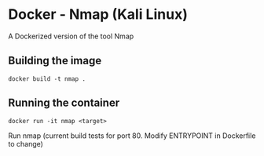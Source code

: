 # Docker - Nmap (Kali Linux)

A Dockerized version of the tool Nmap

## Building the image

```docker build -t nmap .```

## Running the container

```docker run -it nmap <target>```

Run nmap (current build tests for port 80. Modify ENTRYPOINT in Dockerfile to change)
